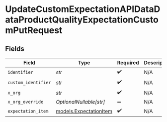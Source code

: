 # UpdateCustomExpectationAPIDataDataProductQualityExpectationCustomPutRequest


## Fields

| Field                                                  | Type                                                   | Required                                               | Description                                            |
| ------------------------------------------------------ | ------------------------------------------------------ | ------------------------------------------------------ | ------------------------------------------------------ |
| `identifier`                                           | *str*                                                  | :heavy_check_mark:                                     | N/A                                                    |
| `custom_identifier`                                    | *str*                                                  | :heavy_check_mark:                                     | N/A                                                    |
| `x_org`                                                | *str*                                                  | :heavy_check_mark:                                     | N/A                                                    |
| `x_org_override`                                       | *OptionalNullable[str]*                                | :heavy_minus_sign:                                     | N/A                                                    |
| `expectation_item`                                     | [models.ExpectationItem](../models/expectationitem.md) | :heavy_check_mark:                                     | N/A                                                    |